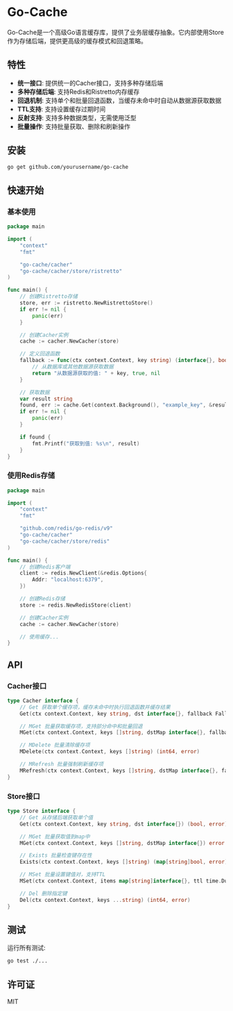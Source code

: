 # Go-Cache

Go-Cache是一个高级Go语言缓存库，提供了业务层缓存抽象。它内部使用Store作为存储后端，提供更高级的缓存模式和回退策略。

## 特性

- **统一接口**: 提供统一的Cacher接口，支持多种存储后端
- **多种存储后端**: 支持Redis和Ristretto内存缓存
- **回退机制**: 支持单个和批量回退函数，当缓存未命中时自动从数据源获取数据
- **TTL支持**: 支持设置缓存过期时间
- **反射支持**: 支持多种数据类型，无需使用泛型
- **批量操作**: 支持批量获取、删除和刷新操作

## 安装

```bash
go get github.com/yourusername/go-cache
```

## 快速开始

### 基本使用

```go
package main

import (
    "context"
    "fmt"

    "go-cache/cacher"
    "go-cache/cacher/store/ristretto"
)

func main() {
    // 创建Ristretto存储
    store, err := ristretto.NewRistrettoStore()
    if err != nil {
        panic(err)
    }

    // 创建Cacher实例
    cache := cacher.NewCacher(store)

    // 定义回退函数
    fallback := func(ctx context.Context, key string) (interface{}, bool, error) {
        // 从数据库或其他数据源获取数据
        return "从数据源获取的值: " + key, true, nil
    }

    // 获取数据
    var result string
    found, err := cache.Get(context.Background(), "example_key", &result, fallback, nil)
    if err != nil {
        panic(err)
    }

    if found {
        fmt.Printf("获取到值: %s\n", result)
    }
}
```

### 使用Redis存储

```go
package main

import (
    "context"
    "fmt"

    "github.com/redis/go-redis/v9"
    "go-cache/cacher"
    "go-cache/cacher/store/redis"
)

func main() {
    // 创建Redis客户端
    client := redis.NewClient(&redis.Options{
        Addr: "localhost:6379",
    })

    // 创建Redis存储
    store := redis.NewRedisStore(client)

    // 创建Cacher实例
    cache := cacher.NewCacher(store)

    // 使用缓存...
}
```

## API

### Cacher接口

```go
type Cacher interface {
    // Get 获取单个缓存项，缓存未命中时执行回退函数并缓存结果
    Get(ctx context.Context, key string, dst interface{}, fallback FallbackFunc, opts *CacheOptions) (bool, error)

    // MGet 批量获取缓存项，支持部分命中和批量回退
    MGet(ctx context.Context, keys []string, dstMap interface{}, fallback BatchFallbackFunc, opts *CacheOptions) error

    // MDelete 批量清除缓存项
    MDelete(ctx context.Context, keys []string) (int64, error)

    // MRefresh 批量强制刷新缓存项
    MRefresh(ctx context.Context, keys []string, dstMap interface{}, fallback BatchFallbackFunc, opts *CacheOptions) error
}
```

### Store接口

```go
type Store interface {
    // Get 从存储后端获取单个值
    Get(ctx context.Context, key string, dst interface{}) (bool, error)

    // MGet 批量获取值到map中
    MGet(ctx context.Context, keys []string, dstMap interface{}) error

    // Exists 批量检查键存在性
    Exists(ctx context.Context, keys []string) (map[string]bool, error)

    // MSet 批量设置键值对，支持TTL
    MSet(ctx context.Context, items map[string]interface{}, ttl time.Duration) error

    // Del 删除指定键
    Del(ctx context.Context, keys ...string) (int64, error)
}
```

## 测试

运行所有测试:

```bash
go test ./...
```

## 许可证

MIT